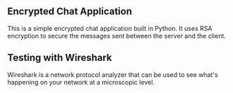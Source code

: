## Encrypted Chat Application
This is a simple encrypted chat application built in Python. It uses RSA encryption to secure the messages sent between the server and the client.

## Testing with Wireshark
Wireshark is a network protocol analyzer that can be used to see what's happening on your network at a microscopic level.
